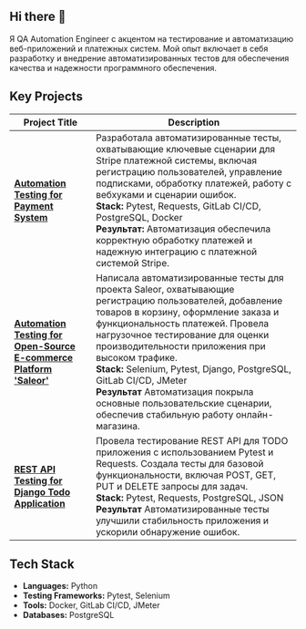 ## Hi there 👋

Я QA Automation Engineer с акцентом на тестирование и автоматизацию веб-приложений и платежных систем. Мой опыт включает в себя разработку и внедрение автоматизированных тестов для обеспечения качества и надежности программного обеспечения.

## Key Projects

| Project Title                                                             | Description                                                                                                                                          |
|--------------------------------------------------------------------------|------------------------------------------------------------------------------------------------------------------------------------------------------|
| **[Automation Testing for Payment System](https://github.com/ak1-0/pinax-stripe-payments-test)**                               | Разработала автоматизированные тесты, охватывающие ключевые сценарии для Stripe платежной системы, включая регистрацию пользователей, управление подписками, обработку платежей, работу с вебхуками и сценарии ошибок. <br> **Stack:** Pytest, Requests, GitLab CI/CD, PostgreSQL, Docker <br> **Результат:** Автоматизация обеспечила корректную обработку платежей и надежную интеграцию с платежной системой Stripe. |
| **[Automation Testing for Open-Source E-commerce Platform 'Saleor'](https://github.com/ak1-0/online-store-saleor)**   | Написала автоматизированные тесты для проекта Saleor, охватывающие регистрацию пользователей, добавление товаров в корзину, оформление заказа и функциональность платежей. Провела нагрузочное тестирование для оценки производительности приложения при высоком трафике. <br> **Stack:** Selenium, Pytest, Django, PostgreSQL, GitLab CI/CD, JMeter <br> **Результат**  Автоматизация покрыла основные пользовательские сценарии, обеспечив стабильную работу онлайн-магазина. |
| **[REST API Testing for Django Todo Application](https://github.com/ak1-0/django-todo-autotest)**                        | Провела тестирование REST API для TODO приложения с использованием Pytest и Requests. Создала тесты для базовой функциональности, включая POST, GET, PUT и DELETE запросы для задач. <br> **Stack:** Pytest, Requests, PostgreSQL, JSON <br> **Результат** Автоматизированные тесты улучшили стабильность приложения и ускорили обнаружение ошибок. |

## Tech Stack
- **Languages:** Python
- **Testing Frameworks:** Pytest, Selenium
- **Tools:** Docker, GitLab CI/CD, JMeter
- **Databases:** PostgreSQL
